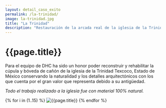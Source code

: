 ```yaml
---
layout: detail_caso_exito
permalink: /la-trinidad/
image: la-trinidad.jpg
title: "La Trinidad"
description: "Restauración de la arcada real de la iglesia de la Trinidad Texcoco, Estado de México..."
---
```


<div class="container-fluid mt-3 pb-3">
    <div class="container bg-white">
        <div class="p-5 ">
            <h1 class="cnt-title">{{page.title}}</h1>
            <p>
                Para el equipo de DHC ha sido un honor poder reconstruir y rehabilitar la cúpula y bóveda de cañón de la iglesia de la Trinidad Texcoco, Estado de México conservando la naturalidad y los detalles arquitectónicos con los que cuenta por el gran valor que representa debido a su antigüedad.
            </p>
            <p class="text-inportant-resalt">
                <em>Todo el trabajo realizado a la iglesia fue con material 100% natural.</em>
            </p>
        </div>
        <div id="gallery" class="container-gallery">
            {% for i in (1..15) %}
            <img alt="{{page.title}}" src="/assets/images/gallerys/la-trinidad/thumbnail/{{i}}.jpg"
                data-image="/assets/images/gallerys/la-trinidad/{{i}}.jpg" data-description="{{page.title}}">
            {% endfor %}
        </div>
    </div>
</div>

